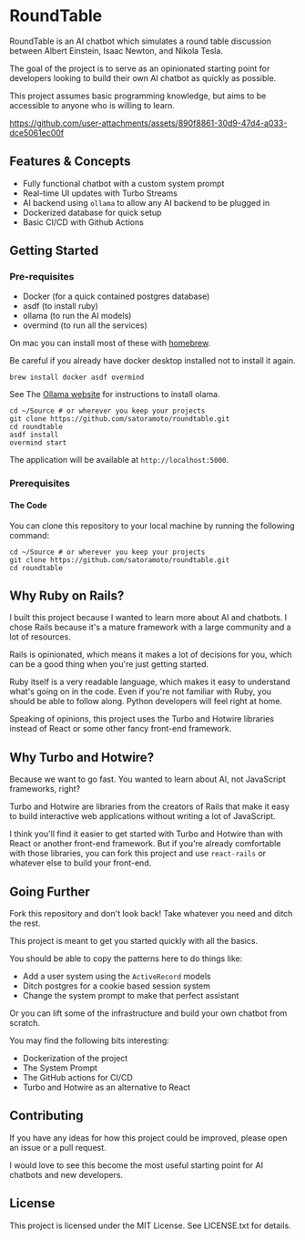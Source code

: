 # RoundTable
RoundTable is an AI chatbot which simulates a round table discussion between 
Albert Einstein, Isaac Newton, and Nikola Tesla.

The goal of the project is to serve as an opinionated starting point for 
developers looking to build their own AI chatbot as quickly as possible.

This project assumes basic programming knowledge, but aims to be accessible to anyone who is willing to learn.

https://github.com/user-attachments/assets/890f8861-30d9-47d4-a033-dce5061ec00f

## Features & Concepts
- Fully functional chatbot with a custom system prompt
- Real-time UI updates with Turbo Streams
- AI backend using `ollama` to allow any AI backend to be plugged in
- Dockerized database for quick setup
- Basic CI/CD with Github Actions

## Getting Started
### Pre-requisites
- Docker (for a quick contained postgres database)
- asdf (to install ruby)
- ollama (to run the AI models)
- overmind (to run all the services)

On mac you can install most of these with [homebrew](https://brew.sh/). 

Be careful if you already have docker desktop installed not to install it again.
```shell
brew install docker asdf overmind
```

See The [Ollama website](https://ollama.com/download) for instructions to install olama.

```shell
cd ~/Source # or wherever you keep your projects
git clone https://github.com/satoramoto/roundtable.git
cd roundtable
asdf install
overmind start
```
The application will be available at `http://localhost:5000`.

### Prerequisites
#### The Code
You can clone this repository to your local machine by running the following command:

```shell
cd ~/Source # or wherever you keep your projects
git clone https://github.com/satoramoto/roundtable.git
cd roundtable
```

## Why Ruby on Rails?
I built this project because I wanted to learn more about AI and chatbots.
I chose Rails because it's a mature framework with a large community and a lot of resources.

Rails is opinionated, which means it makes a lot of decisions for you, 
which can be a good thing when you're just getting started.

Ruby itself is a very readable language, which makes it easy to understand what's going on in the code. 
Even if you're not familiar with Ruby, you should be able to follow along. Python developers will feel right at home.

Speaking of opinions, this project uses the Turbo and Hotwire libraries 
instead of React or some other fancy front-end framework.

## Why Turbo and Hotwire?
Because we want to go fast. You wanted to learn about AI, not JavaScript frameworks, right?

Turbo and Hotwire are libraries from the creators of Rails that make it easy to 
build interactive web applications without writing a lot of JavaScript.

I think you'll find it easier to get started with Turbo and Hotwire than with React or another front-end framework.
But if you're already comfortable with those libraries, 
you can fork this project and use `react-rails` or whatever else to build your front-end.

## Going Further
Fork this repository and don't look back! Take whatever you need and ditch the rest. 

This project is meant to get you started quickly with all the basics. 

You should be able to copy the patterns here to do things like:
- Add a user system using the `ActiveRecord` models
- Ditch postgres for a cookie based session system
- Change the system prompt to make that perfect assistant

Or you can lift some of the infrastructure and build your own chatbot from scratch.

You may find the following bits interesting:
- Dockerization of the project
- The System Prompt
- The GitHub actions for CI/CD
- Turbo and Hotwire as an alternative to React

## Contributing
If you have any ideas for how this project could be improved, please open an issue or a pull request.

I would love to see this become the most useful starting point for AI chatbots and new developers.

## License
This project is licensed under the MIT License. See LICENSE.txt for details.
